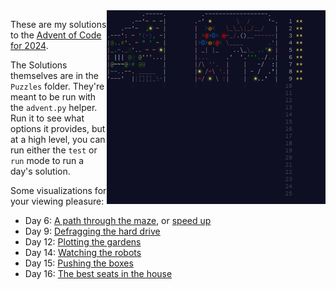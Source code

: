 <img align="right" width="350" height="310" src="https://raw.githubusercontent.com/seligman/aoc/master/2024/Puzzles/main_page_small.png">

These are my solutions to the [Advent of Code for 2024](https://adventofcode.com/2024).

The Solutions themselves are in the `Puzzles` folder.  They're meant to be run with the `advent.py` helper.  Run it to see what options it provides, but at a high level, you can run either the `test` or `run` mode to run a day's solution.

Some visualizations for your viewing pleasure:

* Day 6: [A path through the maze](https://youtu.be/W6JOXBWYImM), or [speed up](https://youtu.be/bwfEUFMFh8I)
* Day 9: [Defragging the hard drive](https://youtu.be/5rqbzYtGzwI)
* Day 12: [Plotting the gardens](https://youtu.be/I-IwJxR9xQk)
* Day 14: [Watching the robots](https://youtu.be/m_RdkV7UyRA)
* Day 15: [Pushing the boxes](https://youtu.be/SrSfrzS0xow)
* Day 16: [The best seats in the house](https://youtu.be/kkxgGfU30Os)

<!--
* [The calendar itself](https://youtu.be/EYtkMaH6xQY)
-->
